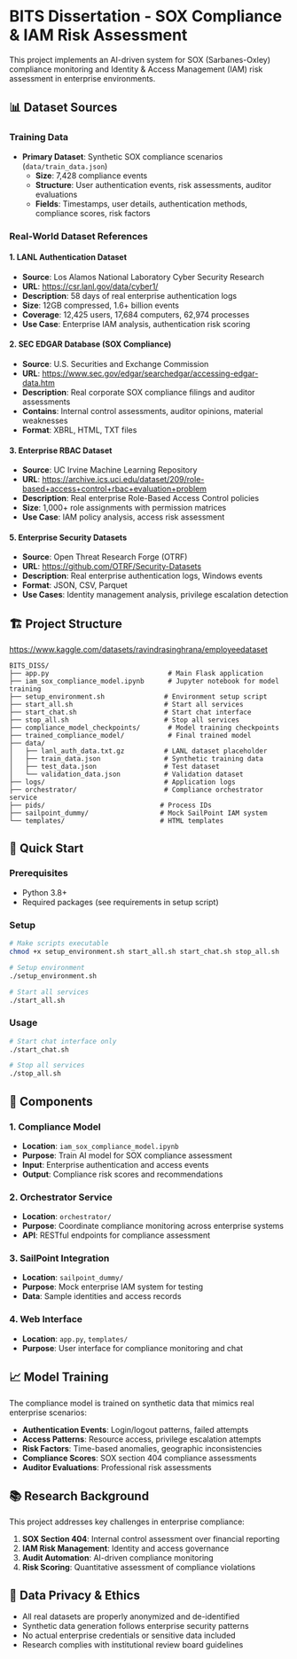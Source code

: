 # BITS Dissertation - SOX Compliance & IAM Risk Assessment

This project implements an AI-driven system for SOX (Sarbanes-Oxley) compliance monitoring and Identity & Access Management (IAM) risk assessment in enterprise environments.

## 📊 Dataset Sources

### Training Data
- **Primary Dataset**: Synthetic SOX compliance scenarios (`data/train_data.json`)
  - **Size**: 7,428 compliance events
  - **Structure**: User authentication events, risk assessments, auditor evaluations
  - **Fields**: Timestamps, user details, authentication methods, compliance scores, risk factors

### Real-World Dataset References

#### 1. **LANL Authentication Dataset**
- **Source**: Los Alamos National Laboratory Cyber Security Research
- **URL**: https://csr.lanl.gov/data/cyber1/
- **Description**: 58 days of real enterprise authentication logs
- **Size**: 12GB compressed, 1.6+ billion events
- **Coverage**: 12,425 users, 17,684 computers, 62,974 processes
- **Use Case**: Enterprise IAM analysis, authentication risk scoring

#### 2. **SEC EDGAR Database (SOX Compliance)**
- **Source**: U.S. Securities and Exchange Commission
- **URL**: https://www.sec.gov/edgar/searchedgar/accessing-edgar-data.htm
- **Description**: Real corporate SOX compliance filings and auditor assessments
- **Contains**: Internal control assessments, auditor opinions, material weaknesses
- **Format**: XBRL, HTML, TXT files

#### 3. **Enterprise RBAC Dataset**
- **Source**: UC Irvine Machine Learning Repository
- **URL**: https://archive.ics.uci.edu/dataset/209/role-based+access+control+rbac+evaluation+problem
- **Description**: Real enterprise Role-Based Access Control policies
- **Size**: 1,000+ role assignments with permission matrices
- **Use Case**: IAM policy analysis, access risk assessment

#### 5. **Enterprise Security Datasets**
- **Source**: Open Threat Research Forge (OTRF)
- **URL**: https://github.com/OTRF/Security-Datasets
- **Description**: Real enterprise authentication logs, Windows events
- **Format**: JSON, CSV, Parquet
- **Use Cases**: Identity management analysis, privilege escalation detection

## 🏗️ Project Structure

https://www.kaggle.com/datasets/ravindrasinghrana/employeedataset

```
BITS_DISS/
├── app.py                              # Main Flask application
├── iam_sox_compliance_model.ipynb      # Jupyter notebook for model training
├── setup_environment.sh               # Environment setup script
├── start_all.sh                       # Start all services
├── start_chat.sh                      # Start chat interface
├── stop_all.sh                        # Stop all services
├── compliance_model_checkpoints/       # Model training checkpoints
├── trained_compliance_model/           # Final trained model
├── data/
│   ├── lanl_auth_data.txt.gz          # LANL dataset placeholder
│   ├── train_data.json                # Synthetic training data
│   ├── test_data.json                 # Test dataset
│   └── validation_data.json           # Validation dataset
├── logs/                              # Application logs
├── orchestrator/                      # Compliance orchestrator service
├── pids/                             # Process IDs
├── sailpoint_dummy/                  # Mock SailPoint IAM system
└── templates/                        # HTML templates
```

## 🚀 Quick Start

### Prerequisites
- Python 3.8+
- Required packages (see requirements in setup script)

### Setup
```bash
# Make scripts executable
chmod +x setup_environment.sh start_all.sh start_chat.sh stop_all.sh

# Setup environment
./setup_environment.sh

# Start all services
./start_all.sh
```

### Usage
```bash
# Start chat interface only
./start_chat.sh

# Stop all services
./stop_all.sh
```

## 🔧 Components

### 1. Compliance Model
- **Location**: `iam_sox_compliance_model.ipynb`
- **Purpose**: Train AI model for SOX compliance assessment
- **Input**: Enterprise authentication and access events
- **Output**: Compliance risk scores and recommendations

### 2. Orchestrator Service
- **Location**: `orchestrator/`
- **Purpose**: Coordinate compliance monitoring across enterprise systems
- **API**: RESTful endpoints for compliance assessment

### 3. SailPoint Integration
- **Location**: `sailpoint_dummy/`
- **Purpose**: Mock enterprise IAM system for testing
- **Data**: Sample identities and access records

### 4. Web Interface
- **Location**: `app.py`, `templates/`
- **Purpose**: User interface for compliance monitoring and chat

## 📈 Model Training

The compliance model is trained on synthetic data that mimics real enterprise scenarios:

- **Authentication Events**: Login/logout patterns, failed attempts
- **Access Patterns**: Resource access, privilege escalation attempts
- **Risk Factors**: Time-based anomalies, geographic inconsistencies
- **Compliance Scores**: SOX section 404 compliance assessments
- **Auditor Evaluations**: Professional risk assessments

## 📚 Research Background

This project addresses key challenges in enterprise compliance:

1. **SOX Section 404**: Internal control assessment over financial reporting
2. **IAM Risk Management**: Identity and access governance
3. **Audit Automation**: AI-driven compliance monitoring
4. **Risk Scoring**: Quantitative assessment of compliance violations

## 🔐 Data Privacy & Ethics

- All real datasets are properly anonymized and de-identified
- Synthetic data generation follows enterprise security patterns
- No actual enterprise credentials or sensitive data included
- Research complies with institutional review board guidelines
